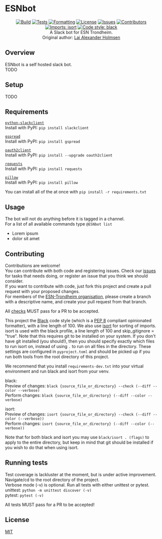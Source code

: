 # ESNbot
<div align="center">

[![Build](https://github.com/ESN-Trondheim/ESNbot/actions/workflows/build.yml/badge.svg)](https://github.com/ESN-Trondheim/ESNbot/actions/workflows/build.yml)
[![Tests](https://github.com/ESN-Trondheim/ESNbot/actions/workflows/test.yml/badge.svg)](https://github.com/ESN-Trondheim/ESNbot/actions/workflows/test.yml)
[![Formatting](https://github.com/ESN-Trondheim/ESNbot/actions/workflows/formatting.yml/badge.svg)](https://github.com/ESN-Trondheim/ESNbot/actions/workflows/formatting.yml)
[![License](https://img.shields.io/github/license/ESN-Trondheim/ESNbot)](https://github.com/ESN-Trondheim/ESNbot/blob/master/LICENSE)
[![Issues](https://img.shields.io/github/issues/ESN-Trondheim/ESNbot)](https://github.com/ESN-Trondheim/ESNbot/issues)
[![Contributors](https://img.shields.io/github/contributors/ESN-Trondheim/ESNbot)](https://github.com/ESN-Trondheim/ESNbot/graphs/contributors)
[![Imports: isort](https://img.shields.io/badge/%20imports-isort-%231674b1?style=flat&labelColor=ef8336)](https://pycqa.github.io/isort/)
[![Code style: black](https://img.shields.io/badge/code%20style-black-000000.svg)](https://github.com/psf/black)\
A Slack bot for ESN Trondheim.\
Original author: [Lai Alexander Holmsen](https://github.com/LaiAlexander)

</div>

## Overview
ESNbot is a self hosted slack bot.\
TODO

## Setup
TODO

## Requirements

[`python-slackclient`](https://github.com/slackapi/python-slackclient)\
Install with PyPI: `pip install slackclient`

[`gspread`](https://github.com/burnash/gspread)\
Install with PyPI: `pip install gspread`

[`oauth2client`](https://github.com/google/oauth2client/)\
Install with PyPI: `pip install --upgrade oauth2client`

[`requests`](https://github.com/requests/requests)\
Install with PyPI: `pip install requests`

[`pillow`](https://github.com/python-pillow/Pillow)\
Install with PyPI: `pip install pillow`

You can install all of the at once with `pip install -r requirements.txt`

## Usage
The bot will not do anything before it is tagged in a channel.\
For a list of all available commands type `@ESNbot list`
* Lorem ipsum
* dolor sit amet

## Contributing
Contributions are welcome!\
You can contribute with both code and registering issues.
Check our [issues](https://github.com/ESN-Trondheim/ESNbot/issues) for tasks that needs doing, or register an issue that you think we should consider.\
If you want to contribute with code, just fork this project and create a pull request with your proposed changes.\
For members of the [ESN-Trondheim organisation](https://github.com/ESN-Trondheim), please create a branch with a descriptive name, and create your pull request from that branch.

All [checks](https://github.com/ESN-Trondheim/ESNbot/actions) MUST pass for a PR to be accepted.

This project the [Black](https://github.com/psf/black) code style (which is a [PEP 8](https://peps.python.org/pep-0008/) compliant opinionated formatter), with a line length of 100. We also use [isort](https://pycqa.github.io/isort/) for sorting of imports. isort is used with the black profile, a line length of 100 and skip_gitignore = "true".
Note that this requires git to be installed on your system. If you don't have git installed (you should!), then you should specify exactly which files to run isort on, instead of using `.` to run on all files in the directory.
These settings are configured in `pyproject.toml` and should be picked up if you run both tools from the root directory of this project.

We recommend that you install `requirements-dev.txt` into your virtual environment and run black and isort from your venv.

black:\
Preview of changes: `black {source_file_or_directory} --check (--diff --color --verbose)`\
Perform changes: `black {source_file_or_directory} (--diff --color --verbose)`

isort:\
Preview of changes: `isort {source_file_or_directory} --check (--diff --color (--verbose))`\
Perform changes: `isort {source_file_or_directory} (--diff --color (--verbose))`

Note that for both black and isort you may use `black/isort . (flags)` to apply to the entire directory, but keep in mind that git should be installed if you wish to do that when using isort.

## Running tests
Test coverage is lackluster at the moment, but is under active improvement.
Navigate/cd to the root directory of the project.\
Verbose mode (-v) is optional.
Run all tests with either unittest or pytest.\
unittest: `python -m unittest discover (-v)`\
pytest: `pytest (-v)`

All tests MUST pass for a PR to be accepted!

## License
[MIT](https://choosealicense.com/licenses/mit/)